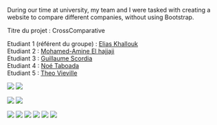 During our time at university, my team and I were tasked with creating a website to compare different companies, without using Bootstrap.


Titre du projet : CrossComparative

Etudiant 1 (référent du groupe) :  [Elias Khallouk](mailto:elias.khallouk@edu.univ-fcomte.fr?subject=SAE_1_05_06)<br>
Etudiant 2 : [Mohamed-Amine El hajjaji](mailto:mohamed-amine.el_hajjaji@edu.univ-fcomte.fr?subject=SAE_1_05_06)<br>
Etudiant 3 : [Guillaume Scordia](mailto:guillaume.scordia@edu.univ-fcomte.fr?subject=SAE_1_05_06)<br>
Etudiant 4 : [Noé Taboada](mailto:noe.taboada@edu.univ-fcomte.fr?subject=SAE_1_05_06)<br>
Etudiant 5 : [Theo Vieville](mailto:theo.vieville@edu.univ-fcomte.fr?subject=SAE_1_05_06) 

![](zoning1.png)
![](zoning2.png)

![](ecran1.jpg)
![](ecran2.jpg)

![](prototype1.png)
![](prototype2.png)
![](prototype3.png)
![](prototype1'.png)
![](prototype2'.png)
![](prototype3'.png)




